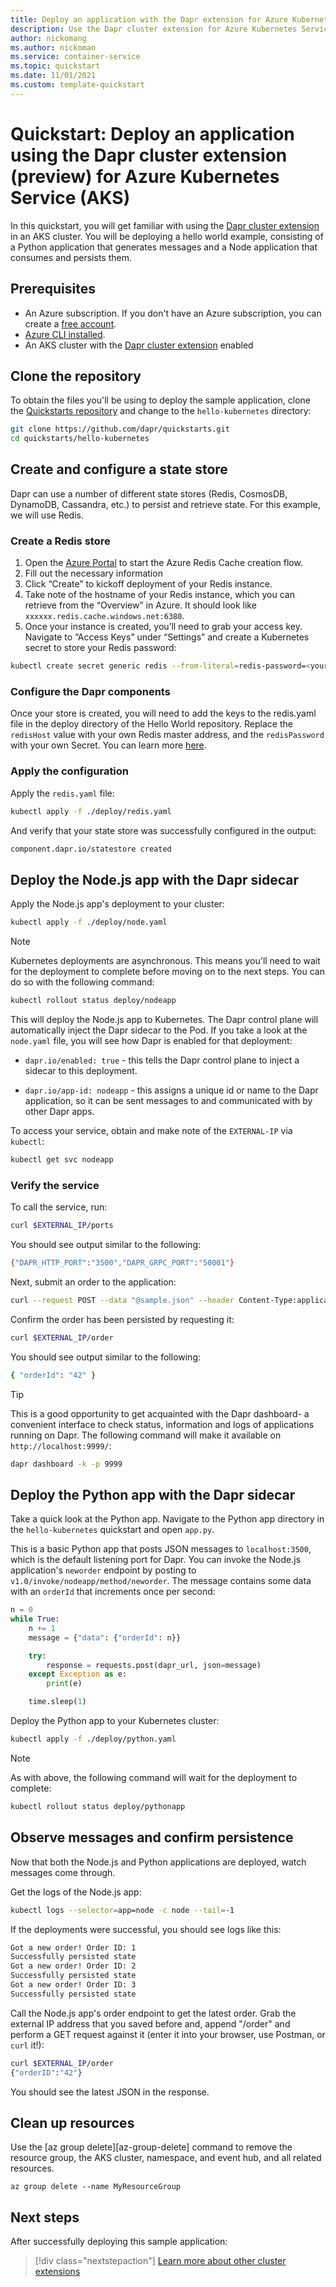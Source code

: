 ```yaml
---
title: Deploy an application with the Dapr extension for Azure Kubernetes Service (AKS) (preview)
description: Use the Dapr cluster extension for Azure Kubernetes Service (AKS) (preview) to deploy an application
author: nickomang
ms.author: nickoman
ms.service: container-service
ms.topic: quickstart
ms.date: 11/01/2021
ms.custom: template-quickstart
---
```


# Quickstart: Deploy an application using the Dapr cluster extension (preview) for Azure Kubernetes Service (AKS)

In this quickstart, you will get familiar with using the [Dapr cluster extension][dapr-overview] in an AKS cluster. You will be deploying a hello world example, consisting of a Python application that generates messages and a Node application that consumes and persists them.

## Prerequisites

* An Azure subscription. If you don't have an Azure subscription, you can create a [free account](https://azure.microsoft.com/free).
* [Azure CLI installed](/cli/azure/install-azure-cli).
* An AKS cluster with the [Dapr cluster extension][dapr-overview] enabled

## Clone the repository

To obtain the files you'll be using to deploy the sample application, clone the [Quickstarts repository][hello-world-gh] and change to the `hello-kubernetes` directory:

```bash
git clone https://github.com/dapr/quickstarts.git
cd quickstarts/hello-kubernetes
```

## Create and configure a state store

Dapr can use a number of different state stores (Redis, CosmosDB, DynamoDB, Cassandra, etc.) to persist and retrieve state. For this example, we will use Redis.

### Create a Redis store

1. Open the [Azure Portal][azure-portal-cache] to start the Azure Redis Cache creation flow.
2. Fill out the necessary information
3. Click “Create” to kickoff deployment of your Redis instance.
4. Take note of the hostname of your Redis instance, which you can retrieve from the “Overview” in Azure. It should look like `xxxxxx.redis.cache.windows.net:6380`.
5. Once your instance is created, you’ll need to grab your access key. Navigate to “Access Keys” under “Settings” and create a Kubernetes secret to store your Redis password:

```bash
kubectl create secret generic redis --from-literal=redis-password=<your-redis-password>
```

### Configure the Dapr components

Once your store is created, you will need to add the keys to the redis.yaml file in the deploy directory of the Hello World repository. Replace the `redisHost` value with your own Redis master address, and the `redisPassword` with your own Secret. You can learn more [here][dapr-component-secrets].

### Apply the configuration

Apply the `redis.yaml` file:

```bash
kubectl apply -f ./deploy/redis.yaml
``` 

And verify that your state store was successfully configured in the output:

```bash
component.dapr.io/statestore created
```

## Deploy the Node.js app with the Dapr sidecar

Apply the Node.js app's deployment to your cluster:

```bash
kubectl apply -f ./deploy/node.yaml
```

> [!NOTE]
> Kubernetes deployments are asynchronous. This means you'll need to wait for the deployment to complete before moving on to the next steps. You can do so with the following command:
> ```bash
> kubectl rollout status deploy/nodeapp
> ```

This will deploy the Node.js app to Kubernetes. The Dapr control plane will automatically inject the Dapr sidecar to the Pod. If you take a look at the `node.yaml` file, you will see how Dapr is enabled for that deployment:

* `dapr.io/enabled: true` - this tells the Dapr control plane to inject a sidecar to this deployment.

* `dapr.io/app-id: nodeapp` - this assigns a unique id or name to the Dapr application, so it can be sent messages to and communicated with by other Dapr apps.

To access your service, obtain and make note of the `EXTERNAL-IP` via `kubectl`:

```bash
kubectl get svc nodeapp
```

### Verify the service

To call the service, run:

```bash
curl $EXTERNAL_IP/ports
```

You should see output similar to the following:

```bash
{"DAPR_HTTP_PORT":"3500","DAPR_GRPC_PORT":"50001"}
```

Next, submit an order to the application:

```bash
curl --request POST --data "@sample.json" --header Content-Type:application/json $EXTERNAL_IP/neworder
```

Confirm the order has been persisted by requesting it:

```bash
curl $EXTERNAL_IP/order
```

You should see output similar to the following:

```bash
{ "orderId": "42" }
```

> [!TIP]
> This is a good opportunity to get acquainted with the Dapr dashboard- a convenient interface to check status, information and logs of applications running on Dapr. The following command will make it available on `http://localhost:9999/`:
> ```bash
> dapr dashboard -k -p 9999
> ```

## Deploy the Python app with the Dapr sidecar

Take a quick look at the Python app. Navigate to the Python app directory in the `hello-kubernetes` quickstart and open `app.py`.

This is a basic Python app that posts JSON messages to `localhost:3500`, which is the default listening port for Dapr. You can invoke the Node.js application's `neworder` endpoint by posting to `v1.0/invoke/nodeapp/method/neworder`. The message contains some data with an `orderId` that increments once per second:

```python
n = 0
while True:
    n += 1
    message = {"data": {"orderId": n}}

    try:
        response = requests.post(dapr_url, json=message)
    except Exception as e:
        print(e)

    time.sleep(1)
```

Deploy the Python app to your Kubernetes cluster:

```bash
kubectl apply -f ./deploy/python.yaml
```

> [!NOTE]
> As with above, the following command will wait for the deployment to complete:
> ```bash
> kubectl rollout status deploy/pythonapp
> ```

## Observe messages and confirm persistence

Now that both the Node.js and Python applications are deployed, watch messages come through.

Get the logs of the Node.js app:

```bash
kubectl logs --selector=app=node -c node --tail=-1
```

If the deployments were successful, you should see logs like this:

```bash
Got a new order! Order ID: 1
Successfully persisted state
Got a new order! Order ID: 2
Successfully persisted state
Got a new order! Order ID: 3
Successfully persisted state
```

Call the Node.js app's order endpoint to get the latest order. Grab the external IP address that you saved before and, append "/order" and perform a GET request against it (enter it into your browser, use Postman, or `curl` it!):

```bash
curl $EXTERNAL_IP/order
{"orderID":"42"}
```

You should see the latest JSON in the response.

## Clean up resources

Use the [az group delete][az-group-delete] command to remove the resource group, the AKS cluster, namespace, and event hub, and all related resources.

```azurecli-interactive
az group delete --name MyResourceGroup
```

## Next steps

After successfully deploying this sample application:
> [!div class="nextstepaction"]
> [Learn more about other cluster extensions][cluster-extensions]

<!-- LINKS -->
<!-- INTERNAL -->
[cluster-extensions]: ./cluster-extensions.md
[dapr-overview]: ./dapr.md

<!-- EXTERNAL -->
[hello-world-gh]: https://github.com/dapr/quickstarts/tree/v1.4.0/hello-kubernetes
[azure-portal-cache]: https://ms.portal.azure.com/#create/Microsoft.Cache
[dapr-component-secrets]: https://docs.dapr.io/operations/components/component-secrets/